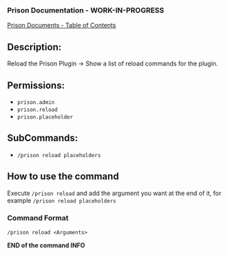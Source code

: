 ### Prison Documentation - **WORK-IN-PROGRESS**
[Prison Documents - Table of Contents](docs/prison_docs_000_toc.md)

## Description:

Reload the Prison Plugin -> Show a list of reload commands for the plugin.

## Permissions:

- `prison.admin`
- `prison.reload`
- `prison.placeholder`

## SubCommands:

- `/prison reload placeholders`

## How to use the command

Execute `/prison reload` and add the argument you want at the end of it, for example `/prison reload placeholders`

### Command Format

`/prison reload <Arguments>`

**END of the command INFO**